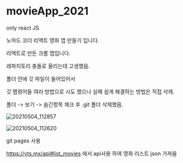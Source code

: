 # movieApp_2021
only react JS


노마드 코더 리액트 영화 앱 만들기 입니다.


리액트로 만든 크롬 앱입니다.

레파지토리 충돌로 올리는데 고생했음.

폴더 안에 깃 파일이 들어있어서

깃 몀령어들 여러 방법으로 시도 했으나 실패
쉽게 해결하는 방법은 직접 삭제.

폴더 -> 보기 -> 숨긴항목 체크 후 .git 폴더 삭제했음.

![20210504_112857](https://user-images.githubusercontent.com/79763173/116954830-fabd9880-accb-11eb-8541-759b2d3dd741.png)






![20210504_112620](https://user-images.githubusercontent.com/79763173/116954681-98fd2e80-accb-11eb-8456-45625e33a7d1.png)


git pages 사용

https://yts.mx/api#list_movies 에서 api사용 하여 영화 리스트 json 가져옴
